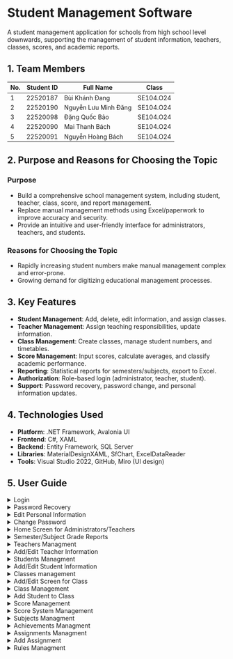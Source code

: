 # Student Management Software

A student management application for schools from high school level downwards, supporting the management of student information, teachers, classes, scores, and academic reports.

## 1. Team Members

| No. | Student ID | Full Name               | Class      |
|-----|------------|-------------------------|------------|
| 1   | 22520187   | Bùi Khánh Đang          | SE104.O24  |
| 2   | 22520190   | Nguyễn Lưu Minh Đăng    | SE104.O24  |
| 3   | 22520098   | Đặng Quốc Bảo           | SE104.O24  |
| 4   | 22520090   | Mai Thanh Bách          | SE104.O24  |
| 5   | 22520091   | Nguyễn Hoàng Bách       | SE104.O24  |

## 2. Purpose and Reasons for Choosing the Topic

### Purpose
- Build a comprehensive school management system, including student, teacher, class, score, and report management.
- Replace manual management methods using Excel/paperwork to improve accuracy and security.
- Provide an intuitive and user-friendly interface for administrators, teachers, and students.

### Reasons for Choosing the Topic
- Rapidly increasing student numbers make manual management complex and error-prone.
- Growing demand for digitizing educational management processes.

## 3. Key Features
- **Student Management**: Add, delete, edit information, and assign classes.
- **Teacher Management**: Assign teaching responsibilities, update information.
- **Class Management**: Create classes, manage student numbers, and timetables.
- **Score Management**: Input scores, calculate averages, and classify academic performance.
- **Reporting**: Statistical reports for semesters/subjects, export to Excel.
- **Authorization**: Role-based login (administrator, teacher, student).
- **Support**: Password recovery, password change, and personal information updates.

## 4. Technologies Used
- **Platform**: .NET Framework, Avalonia UI
- **Frontend**: C#, XAML
- **Backend**: Entity Framework, SQL Server
- **Libraries**: MaterialDesignXAML, SfChart, ExcelDataReader
- **Tools**: Visual Studio 2022, GitHub, Miro (UI design)

## 5. User Guide

<details>
  <summary>Login</summary>

| ![](./ReadmeAssets/Login.png) |
| :---------------------------: |
| _Login Screen_ |

1. Enter credentials.
2. Remember login.
3. Login.
4. Navigate to password recovery.

</details>

<details>
  <summary>Password Recovery</summary>

| ![](./ReadmeAssets/ForgotPassword.png) |
| :------------------------------------: |
| _Password Recovery Screen_ |

1. Enter information.
2. Send verification code via email.
3. Save new password.

</details>

<details>
  <summary>Edit Personal Information</summary>

| ![](./ReadmeAssets/PersonalInfo.png) |
| :----------------------------------: |
| _Personal Information Screen_ |

1. Enter information.
2. Open password change screen.
3. Save edited information.
4. Logout.

</details>

<details>
  <summary>Change Password</summary>

| ![](./ReadmeAssets/ChangePassword.png) |
| :----------------------------------: |
| _Personal Information Screen_ |

1. Enter information.
2. Save.
3. Cancel.

</details>

<details>
  <summary>Home Screen for Administrators/Teachers</summary>

| ![](./ReadmeAssets/Home_Admin.png) | ![](./ReadmeAssets/Home_Teacher.png) |
| :--------------------------------: | :----------------------------------: |
| _Administrator Home Screen_        | _Teacher Home Screen_ |

1. Display home screen.
2. Display reports.
3. Display information.
4. Display class management.
5. Display score management.
6. Display scoreboard system.
7. Display subject management.
8. Display student achievements.
9. Display teaching assignments.
10. Display regulation changes.
11. Display personal information.

</details>

<details>
  <summary>Semester/Subject Grade Reports</summary>

| ![](./ReadmeAssets/Report_Semester.png) | ![](./ReadmeAssets/Report_Subject.png) |
| :--------------------------------: | :----------------------------------: |
| _Semester Grade Report Screen_        | _Subject Grade Report Screen_ |

1. Filter combobox.
2. Show all.

</details>

<details>
  <summary>Teachers Managment</summary>

| ![](./ReadmeAssets/Teachers.png) |
| :----------------------------------: |
| _Teachers Managment Screen_ |

1. Search teacher.
2. Open add teacher screen.
3. Open edit teacher screen.
4. Remove teacher.

</details>

<details>
  <summary>Add/Edit Teacher Information</summary>

| ![](./ReadmeAssets/Teacher_Add.png) | ![](./ReadmeAssets/Teacher_Edit.png) |
| :--------------------------------: | :----------------------------------: |
| _Add Teacher Screen_        | _Edit Teacher Screen_ |

1. Enter/Edit information.
2. Save.
3. Cancel.

</details>

<details>
  <summary>Students Managment</summary>

| ![](./ReadmeAssets/Students.png) |
| :----------------------------------: |
| _Students Managment Screen_ |

1. Search student.
2. Open add student screen.
3. Show all student.
4. Filter combobox.
5. Open edit student screen.
6. Remove student.

</details>

<details>
  <summary>Add/Edit Student Information</summary>

| ![](./ReadmeAssets/Student_Add.png) | ![](./ReadmeAssets/Student_Edit.png) |
| :--------------------------------: | :----------------------------------: |
| _Add Student Screen_        | _Edit Student Screen_ |

1. Enter/Edit information.
2. Save.
3. Cancel.

</details>

<details>
  <summary>Classes management</summary>

| ![](./ReadmeAssets/Classes.png) |
| :----------------------------------: |
| _Classes Management Screen_ |

1. Filter combobox.
2. Open add class screen.
3. Search class name.
4. Open students in class screen.
5. Open edit class screen.
6. Remove class.

</details>

<details>
  <summary>Add/Edit Screen for Class</summary>

| ![](./ReadmeAssets/Class_Add.png) | ![](./ReadmeAssets/Class_Edit.png) |
| :--------------------------------: | :----------------------------------: |
| _Add Class Screen_        | _Edit Class Screen_ |

1. Enter/Edit information.
2. Save.
3. Cancel.

</details>

<details>
  <summary>Class Management</summary>

| ![](./ReadmeAssets/StudentsInClass.png) |
| :----------------------------------: |
| _Class Management Screen_ |

1. Search student in class.
2. Open add student to class screen.
3. Remove student from class. 

</details>

<details>
  <summary>Add Student to Class</summary>

| ![](./ReadmeAssets/StudentInClass_Add.png) |
| :----------------------------------: |
| _Add Student To Class Screen_ |

1. Search student.
2. Save/Confirm add student.
3. Cancel.

</details>

<details>
  <summary>Score Management</summary>

| ![](./ReadmeAssets/Grades.png) |
| :----------------------------------: |
| _Score Management Screen_ |

1. Filter combobox.
2. Lock scoreboard.
3. Unlock scoreboard.

</details>

<details>
  <summary>Score System Management</summary>

| ![](./ReadmeAssets/GradeSystem.png) |
| :----------------------------------: |
| _Score System Management Screen_ |

1. Filter combobox.
2. Export to excel.
3. Save.

</details>

<details>
  <summary>Subjects Managment</summary>

| ![](./ReadmeAssets/Subjects.png) |
| :----------------------------------: |
| _Subjects Managment Screen_ |

1. Search subject.
2. Show all subject.
3. Enter new subject name.
4. Add new subject.
5. Edit subject.
6. Remove subject.

</details>

<details>
  <summary>Achievements Managment</summary>

| ![](./ReadmeAssets/Achievements.png) |
| :----------------------------------: |
| _Achievements Managment Screen_ |

1. Filter comboxbox.
2. Edit achievement.
3. Save achievement.

</details>

<details>
  <summary>Assignments Managment</summary>

| ![](./ReadmeAssets/Assignments.png) |
| :----------------------------------: |
| _Assignments Managment Screen_ |

1. Filter comboxbox.
2. Open add assignment screen.
3. Show all assignments.
4. Remove assignment.

</details>

<details>
  <summary>Add Assignment</summary>

| ![](./ReadmeAssets/Assignment_Add.png) |
| :----------------------------------: |
| _Add new Assignment Screen_ |

1. Enter information.
2. Save.
3. Cancel.

</details>

<details>
  <summary>Rules Managment</summary>

| ![](./ReadmeAssets/Rules.png) |
| :----------------------------------: |
| _Rules Managment Screen_ |

1. Select rule.
2. Enter value.
3. Undo changes.
4. Edit.
5. Save.

</details>






